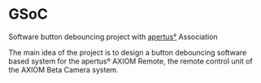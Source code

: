 # GSoC
Software button debouncing project with [apertus°](https://www.apertus.org/) Association

The main idea of the project is to design a button debouncing software based system for the apertusº AXIOM Remote, the remote control unit of the AXIOM Beta Camera system.

